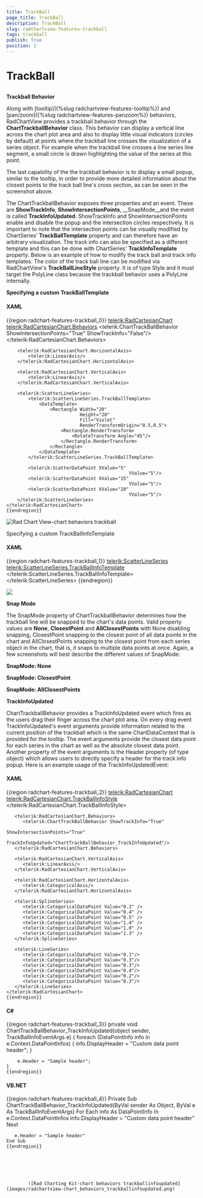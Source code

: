 ```yaml
---
title: TrackBall
page_title: TrackBall
description: TrackBall
slug: radchartview-features-trackball
tags: trackball
publish: True
position: 2
---
```


# TrackBall



## 

__Trackball Behavior__

Along with [tooltip]({%slug radchartview-features-tooltip%}) and [pan/zoom]({%slug radchartview-features-panzoom%}) behaviors, RadChartView provides a trackball behavior through the __ChartTrackballBehavior__ class. This behavior can display a vertical line across the chart plot area and also to display little visual indicators (circles by default) at points where the trackball line crosses the visualization of a series object. For example when the trackball line crosses a line series line segment, a small circle is drawn highlighting the value of the series at this point.

The last capability of the the trackball behavior is to display a small popup, similar to the tooltip, in order to provide more detailed information about the closest points to the track ball line's cross section, as can be seen in the screenshot above.

The ChartTrackballBehavior exposes three properties and an event. These are __ShowTrackInfo__, __ShowIntersectionPoints__, __SnapMode__and the event is called __TrackInfoUpdated__. ShowTrackInfo and ShowIntersectionPoints enable and disable the popup and the intersection circles respectively. It is important to note that the intersection points can be visually modified by ChartSeries' __TrackBallTemplate__ property and can therefore have an arbitrary visualization. The track info can also be specified as a different template and this can be done with ChartSeries' __TrackInfoTemplate__ property. Below is an example of how to modify the track ball and track info templates. The color of the track ball line can be modified via RadChartView's __TrackBallLineStyle__ property. It is of type Style and it must target the PolyLine class because the trackball behavior uses a PolyLine internally.

__Specifying a custom TrackBallTemplate__

#### __XAML__

{{region radchart-features-trackball_0}}
	<telerik:RadCartesianChart>
	    <telerik:RadCartesianChart.Behaviors>
	        <telerik:ChartTrackBallBehavior ShowIntersectionPoints="True"
	                                             ShowTrackInfo="False"/>
	    </telerik:RadCartesianChart.Behaviors>
	
	    <telerik:RadCartesianChart.HorizontalAxis>
	        <telerik:LinearAxis/>
	    </telerik:RadCartesianChart.HorizontalAxis>
	
	    <telerik:RadCartesianChart.VerticalAxis>
	        <telerik:LinearAxis/>
	    </telerik:RadCartesianChart.VerticalAxis>
	
	    <telerik:ScatterLineSeries>
	        <telerik:ScatterLineSeries.TrackBallTemplate>
	            <DataTemplate>
	                <Rectangle Width="20"
	                           Height="20"
	                           Fill="Violet"
	                           RenderTransformOrigin="0.5,0.5">
	                    <Rectangle.RenderTransform>
	                        <RotateTransform Angle="45"/>
	                    </Rectangle.RenderTransform>
	                </Rectangle>
	            </DataTemplate>
	        </telerik:ScatterLineSeries.TrackBallTemplate>
	
	        <telerik:ScatterDataPoint XValue="5"
	                                             YValue="5"/>
	        <telerik:ScatterDataPoint XValue="15"
	                                             YValue="5"/>
	        <telerik:ScatterDataPoint XValue="20"
	                                             YValue="5"/>
	    </telerik:ScatterLineSeries>
	</telerik:RadCartesianChart>
	{{endregion}}



![Rad Chart View-chart behaviors trackball](images/RadChartView-chart_behaviors_trackball.PNG)

Specifying a custom TrackBallInfoTemplate
        

#### __XAML__

{{region radchart-features-trackball_1}}
	<telerik:ScatterLineSeries>
	    <telerik:ScatterLineSeries.TrackBallInfoTemplate>
	        <DataTemplate>
	            <StackPanel Orientation="Horizontal">
	                <TextBlock Text="{Binding Path=DisplayHeader}" Foreground="Blue" FontWeight="Bold"/>
	                <TextBlock Text="{Binding Path=DisplayContent}" Foreground="Blue" Margin="4,0,0,0"/>
	            </StackPanel>
	        </DataTemplate>
	    </telerik:ScatterLineSeries.TrackBallInfoTemplate>
	</telerik:ScatterLineSeries>
	{{endregion}}



![](images/radchartview-chart_features_trackballinfoupdated.png)

__Snap Mode__

The SnapMode property of ChartTrackballBehavior determines how the trackball line will be snapped to the chart's data points. Valid property values are __None__, __ClosestPoint__ and __AllClosestPoints__ with None disabling snapping, ClosestPoint snapping to the closest point of all data points in the chart and AllClosestPoints snapping to the closest point from each series object in the chart, that is, it snaps to multiple data points at once. Again, a few screenshots will best describe the different values of SnapMode:

__SnapMode: None__

__SnapMode: ClosestPoint__

__SnapMode: AllClosestPoints__

__TrackInfoUpdated__

ChartTrackballBehavior provides a TrackInfoUpdated event which fires as the users drag their finger across the chart plot area. On every drag event TrackInfoUpdated's event arguments provide information related to the current position of the trackball which is the same ChartDataContext that is provided for the tooltip. The event arguments provide the closest data point for each series in the chart as well as the absolute closest data point. Another property of the event arguments is the Header property (of type object) which allows users to directly specify a header for the track info popup. Here is an example usage of the TrackInfoUpdatedEvent:

#### __XAML__

{{region radchart-features-trackball_2}}
	<telerik:RadCartesianChart>
	   <telerik:RadCartesianChart.TrackBallInfoStyle>
	      <Style TargetType="telerik:TrackBallInfoControl">
	         <Setter Property="HeaderTemplate">
	            <Setter.Value>
	               <DataTemplate>
	                  <TextBlock Text="{Binding}" 
	                             FontSize="23"
	                             Foreground="Green"/>
	               </DataTemplate>
	            </Setter.Value>
	         </Setter>
	      </Style>
	   </telerik:RadCartesianChart.TrackBallInfoStyle>
	
	   <telerik:RadCartesianChart.Behaviors>
	      <telerik:ChartTrackBallBehavior ShowTrackInfo="True"
	                                           ShowIntersectionPoints="True"
	                                           TrackInfoUpdated="ChartTrackBallBehavior_TrackInfoUpdated"/>
	   </telerik:RadCartesianChart.Behaviors>
	
	   <telerik:RadCartesianChart.VerticalAxis>
	      <telerik:LinearAxis/>
	   </telerik:RadCartesianChart.VerticalAxis>
	
	   <telerik:RadCartesianChart.HorizontalAxis>
	      <telerik:CategoricalAxis/>
	   </telerik:RadCartesianChart.HorizontalAxis>
	
	   <telerik:SplineSeries>
	      <telerik:CategoricalDataPoint Value="0.2" />
	      <telerik:CategoricalDataPoint Value="0.4" />
	      <telerik:CategoricalDataPoint Value="0.5" />
	      <telerik:CategoricalDataPoint Value="1.4" />
	      <telerik:CategoricalDataPoint Value="1.0" />
	      <telerik:CategoricalDataPoint Value="1.3" />
	   </telerik:SplineSeries>
	
	   <telerik:LineSeries>
	      <telerik:CategoricalDataPoint Value="0.1"/>
	      <telerik:CategoricalDataPoint Value="0.3"/>
	      <telerik:CategoricalDataPoint Value="0.3"/>
	      <telerik:CategoricalDataPoint Value="0.4"/>
	      <telerik:CategoricalDataPoint Value="0.2"/>
	      <telerik:CategoricalDataPoint Value="0.3"/>
	   </telerik:LineSeries>
	</telerik:RadCartesianChart>
	{{endregion}}



#### __C#__

{{region radchart-features-trackball_3}}
	private void ChartTrackBallBehavior_TrackInfoUpdated(object sender, TrackBallInfoEventArgs e)
	{
	    foreach (DataPointInfo info in e.Context.DataPointInfos)
	    {
	        info.DisplayHeader = "Custom data point header";
	    }
	
	    e.Header = "Sample header";
	}
	{{endregion}}



#### __VB.NET__

{{region radchart-features-trackball_4}}
	Private Sub ChartTrackBallBehavior_TrackInfoUpdated(ByVal sender As Object, ByVal e As TrackBallInfoEventArgs)
	   For Each info As DataPointInfo In e.Context.DataPointInfos
	      info.DisplayHeader = "Custom data point header"
	   Next
	
	   e.Header = "Sample header"
	End Sub
	{{endregion}}





       
            ![Rad Charting Kit-chart behaviors trackballinfoupdated](images/radchartview-chart_behaviors_trackballinfoupdated.png)
